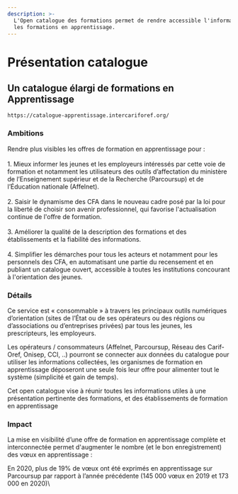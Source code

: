 ```yaml
---
description: >-
  L'Open catalogue des formations permet de rendre accessible l'information sur
  les formations en apprentissage.
---
```


# Présentation catalogue

## Un catalogue élargi de formations en Apprentissage

```
https://catalogue-apprentissage.intercariforef.org/
```

### Ambitions

Rendre plus visibles les offres de formation en apprentissage pour : \
\
1\. Mieux informer les jeunes et les employeurs intéressés par cette voie de formation et notamment les utilisateurs des outils d’affectation du ministère de l’Enseignement supérieur et de la Recherche (Parcoursup) et de l’Éducation nationale (Affelnet).\
\
2\. Saisir le dynamisme des CFA dans le nouveau cadre posé par la loi pour la liberté de choisir son avenir professionnel, qui favorise l'actualisation continue de l'offre de formation. \
\
3\. Améliorer la qualité de la description des formations et des établissements et la fiabilité des informations. \
\
4\. Simplifier les démarches pour tous les acteurs et notamment pour les personnels des CFA, en automatisant une partie du recensement et en publiant un catalogue ouvert, accessible à toutes les institutions concourant à l'orientation des jeunes.

### Détails

Ce service est « consommable » à travers les principaux outils numériques d’orientation (sites de l’État ou de ses opérateurs ou des régions ou d’associations ou d’entreprises privées) par tous les jeunes, les prescripteurs, les employeurs.

Les opérateurs / consommateurs (Affelnet, Parcoursup, Réseau des Carif-Oref, Onisep,  CCI, ..) pourront se connecter aux données du catalogue pour utiliser les informations collectées, les organismes de formation en apprentissage déposeront une seule fois leur offre pour alimenter tout le système (simplicité et gain de temps).

Cet open catalogue vise à réunir toutes les informations utiles à une présentation pertinente des formations, et des établissements de formation en apprentissage

### Impact

La mise en visibilité d’une offre de formation en apprentissage complète et interconnectée permet d'augmenter le nombre (et le bon enregistrement) des vœux en apprentissage :

En 2020, plus de 19% de vœux ont été exprimés en apprentissage sur Parcoursup par rapport à l’année précédente (145 000 vœux en 2019 et 173 000 en 2020)\
